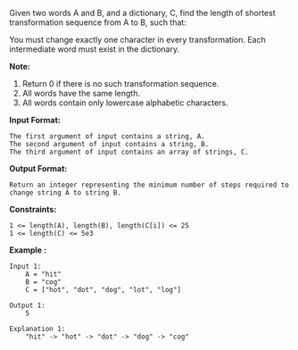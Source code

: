 Given two words A and B, and a dictionary, C, find the length of shortest transformation sequence from A to B, such that:

You must change exactly one character in every transformation.
Each intermediate word must exist in the dictionary.

**Note:**

1. Return 0 if there is no such transformation sequence.
2. All words have the same length.
3. All words contain only lowercase alphabetic characters.


**Input Format:**
```
The first argument of input contains a string, A.
The second argument of input contains a string, B.
The third argument of input contains an array of strings, C.
```
**Output Format:**
```
Return an integer representing the minimum number of steps required to change string A to string B.
```
**Constraints:**
```
1 <= length(A), length(B), length(C[i]) <= 25
1 <= length(C) <= 5e3
```
**Example :**
```
Input 1:
    A = "hit"
    B = "cog"
    C = ["hot", "dot", "dog", "lot", "log"]

Output 1:
    5

Explanation 1:
    "hit" -> "hot" -> "dot" -> "dog" -> "cog"
```